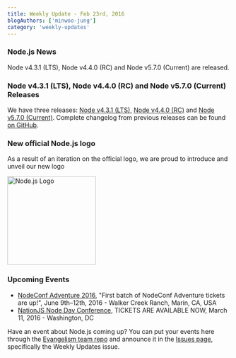```yaml
---
title: Weekly Update - Feb 23rd, 2016
blogAuthors: ['minwoo-jung']
category: 'weekly-updates'
---
```


### Node.js News

Node v4.3.1 (LTS), Node v4.4.0 (RC) and Node v5.7.0 (Current) are released.

### Node v4.3.1 (LTS), Node v4.4.0 (RC) and Node v5.7.0 (Current) Releases

We have three releases: [Node v4.3.1 (LTS)](https://nodejs.org/en/blog/release/v4.3.1/), [Node v4.4.0 (RC)](https://github.com/nodejs/node/pull/5301) and [Node v5.7.0 (Current)](https://nodejs.org/en/blog/release/v5.7.0/). Complete changelog from previous releases can be found [on GitHub](https://github.com/nodejs/node/blob/master/CHANGELOG.md).

### New official Node.js logo

As a result of an iteration on the official logo, we are proud to introduce and unveil our new logo

<img src="/static/images/blog/weekly-update/d7c62f3e-d94c-11e5-8ff8-f32c74b13cc3.png" alt="Node.js Logo" width="200" />

### Upcoming Events

* [NodeConf Adventure 2016](https://ti.to/nodeconf/adventure-2016), "First batch of NodeConf Adventure tickets are up!", June 9th–12th, 2016 - Walker Creek Ranch, Marin, CA, USA
* [NationJS Node Day Conference](http://nationjs.com/), TICKETS ARE AVAILABLE NOW, March 11, 2016 - Washington, DC

Have an event about Node.js coming up? You can put your events here through the [Evangelism team repo](https://github.com/nodejs/evangelism) and announce it in the [Issues page](https://github.com/nodejs/evangelism/issues), specifically the Weekly Updates issue.
